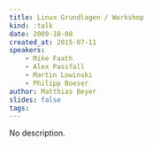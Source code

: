 ```yaml
---
title: Linux Grundlagen / Workshop
kind: :talk
date: 2009-10-08
created_at: 2015-07-11
speakers:
    - Mike Faath
    - Alex Passfall
    - Martin Lowinski
    - Philipp Boeser
author: Matthias Beyer
slides: false
tags:
---
```


No description.
